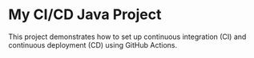 # My CI/CD Java Project
This project demonstrates how to set up continuous integration (CI) and continuous deployment (CD) using GitHub Actions.
